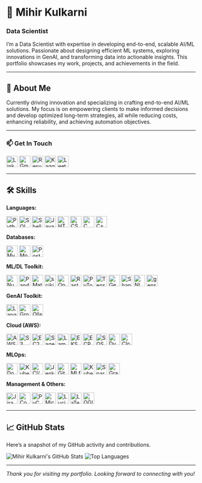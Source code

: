 # 💼 Mihir Kulkarni 

### Data Scientist

I’m a Data Scientist with expertise in developing end-to-end, scalable AI/ML solutions. Passionate about designing efficient ML systems, exploring innovations in GenAI, and transforming data into actionable insights. This portfolio showcases my work, projects, and achievements in the field.

---

## 📖 About Me

Currently driving innovation and specializing in crafting end-to-end AI/ML solutions. My focus is on empowering clients to make informed decisions and develop optimized long-term strategies, all while reducing costs, enhancing reliability, and achieving automation objectives.

---

### 📫 Get In Touch

<p>
<a href="https://www.linkedin.com/in/mihirrkulkarni/"><img src="https://img.shields.io/badge/-LinkedIn-0A66C2?logo=linkedin&logoColor=white&style=flat" alt="LinkedIn" height="30" /></a>
<a href="mailto:mikukulkarni@gmail.com"><img src="https://img.shields.io/badge/-Gmail-D14836?logo=gmail&logoColor=white&style=flat" alt="Gmail" height="30" /></a>
<a href="Your Resume URL"><img src="https://img.shields.io/badge/-Resume-000000?logo=pdf&logoColor=white&style=flat" alt="Resume" height="30" /></a>
<a href="https://www.kaggle.com/kulkarnimihir17"><img src="https://img.shields.io/badge/-Kaggle-20BEFF?logo=kaggle&logoColor=white&style=flat" alt="Kaggle" height="30" /></a>
<a href="https://leetcode.com/u/KulkarniMihir/"><img src="https://img.shields.io/badge/-LeetCode-FFA116?logo=leetcode&logoColor=black&style=flat" alt="LeetCode" height="30" /></a>
</p>

---

## 🛠 Skills

**Languages:**  
<p>
<img src="https://img.shields.io/badge/-Python-3776AB?logo=python&logoColor=white&style=flat" alt="Python" height="30" />
<img src="https://img.shields.io/badge/-SQL-CC2927?logo=microsoft-sql-server&logoColor=white&style=flat" alt="SQL" height="30" />
<img src="https://img.shields.io/badge/-Shell%20Script-4EAA25?logo=gnu-bash&logoColor=white&style=flat" alt="Shell" height="30" />
<img src="https://img.shields.io/badge/-JavaScript-F7DF1E?logo=javascript&logoColor=black&style=flat" alt="JavaScript" height="30" />
<img src="https://img.shields.io/badge/-HTML-E34F26?logo=html5&logoColor=white&style=flat" alt="HTML" height="30" />
<img src="https://img.shields.io/badge/-CSS-1572B6?logo=css3&logoColor=white&style=flat" alt="CSS" height="30" />
<img src="https://img.shields.io/badge/-C-00599C?logo=c&logoColor=white&style=flat" alt="C" height="30" />
<img src="https://img.shields.io/badge/-C++-00599C?logo=cplusplus&logoColor=white&style=flat" alt="C++" height="30" />
</p>

**Databases:**  
<p>
<img src="https://img.shields.io/badge/-MySQL-4479A1?logo=mysql&logoColor=white&style=flat" alt="MySQL" height="30" />
<img src="https://img.shields.io/badge/-MongoDB-47A248?logo=mongodb&logoColor=white&style=flat" alt="MongoDB" height="30" />
<img src="https://img.shields.io/badge/-PostgreSQL-4169E1?logo=postgresql&logoColor=white&style=flat" alt="PostgreSQL" height="30" />
</p>

**ML/DL Toolkit:**  
<p>
<img src="https://img.shields.io/badge/-NumPy-013243?logo=numpy&logoColor=white&style=flat" alt="NumPy" height="30" />
<img src="https://img.shields.io/badge/-Pandas-150458?logo=pandas&logoColor=white&style=flat" alt="Pandas" height="30" />
<img src="https://img.shields.io/badge/-Matplotlib-005C8C?logo=matplotlib&logoColor=white&style=flat" alt="Matplotlib" height="30" />
<img src="https://img.shields.io/badge/-scikit--learn-F7931E?logo=scikit-learn&logoColor=black&style=flat" alt="scikit-learn" height="30" />
<img src="https://img.shields.io/badge/-OpenCV-5C3EE8?logo=opencv&logoColor=white&style=flat" alt="OpenCV" height="30" />
<img src="https://img.shields.io/badge/-Rasterio-3B0B30?logo=python&logoColor=white&style=flat" alt="Rasterio" height="30" />
<img src="https://img.shields.io/badge/-PyTorch-EE4C2C?logo=pytorch&logoColor=white&style=flat" alt="PyTorch" height="30" />
<img src="https://img.shields.io/badge/-TensorFlow-FF6F00?logo=tensorflow&logoColor=white&style=flat" alt="TensorFlow" height="30" />
<img src="https://img.shields.io/badge/-GeoPandas-4B8BBE?logo=python&logoColor=white&style=flat" alt="GeoPandas" height="30" />
<img src="https://img.shields.io/badge/-Shapely-5A8E8C?logo=python&logoColor=white&style=flat" alt="Shapely" height="30" />
<img src="https://img.shields.io/badge/-NLTK-1C8C2D?logo=python&logoColor=white&style=flat" alt="NLTK" height="30" />
<img src="https://img.shields.io/badge/-gensim-D9A15B?logo=python&logoColor=white&style=flat" alt="gensim" height="30" />
</p>

**GenAI Toolkit:**  
<p>
<img src="https://img.shields.io/badge/-LangChain-FFFFFF?style=flat" alt="LangChain" height="30" />
<img src="https://img.shields.io/badge/-Groq-FFFFFF?style=flat" alt="Groq" height="30" />
<img src="https://img.shields.io/badge/-Ollama-FFFFFF?style=flat" alt="Ollama" height="30" />
</p>

**Cloud (AWS):**  
<p>
<img src="https://img.shields.io/badge/-AWS-232F3E?logo=amazon-aws&logoColor=white&style=flat" alt="AWS" height="30" />
<img src="https://img.shields.io/badge/-S3-569A31?logo=amazon-s3&logoColor=white&style=flat" alt="S3" height="30" />
<img src="https://img.shields.io/badge/-EC2-FF9900?logo=amazon-ec2&logoColor=white&style=flat" alt="EC2" height="30" />
<img src="https://img.shields.io/badge/-SageMaker-FF9900?logo=amazon-sagemaker&logoColor=white&style=flat" alt="SageMaker" height="30" />
<img src="https://img.shields.io/badge/-Lambda-FF9900?logo=amazon-lambda&logoColor=white&style=flat" alt="Lambda" height="30" />
<img src="https://img.shields.io/badge/-EKS-232F3E?logo=amazon-eks&logoColor=white&style=flat" alt="EKS" height="30" />
<img src="https://img.shields.io/badge/-ECR-232F3E?logo=amazon-ecr&logoColor=white&style=flat" alt="ECR" height="30" />
<img src="https://img.shields.io/badge/-SQS-232F3E?logo=amazon-sqs&logoColor=white&style=flat" alt="SQS" height="30" />
<img src="https://img.shields.io/badge/-DynamoDB-4053D6?logo=amazon-dynamodb&logoColor=white&style=flat" alt="DynamoDB" height="30" />
<img src="https://img.shields.io/badge/-CloudWatch-4053D6?logo=amazon-cloudwatch&logoColor=white&style=flat" alt="CloudWatch" height="30" />
</p>

**MLOps:**  
<p>
<img src="https://img.shields.io/badge/-Docker-2496ED?logo=docker&logoColor=white&style=flat" alt="Docker" height="30" />
<img src="https://img.shields.io/badge/-Kubernetes-326CE5?logo=kubernetes&logoColor=white&style=flat" alt="Kubernetes" height="30" />
<img src="https://img.shields.io/badge/-CI/CD-FFCA28?style=flat" alt="CI/CD" height="30" />
<img src="https://img.shields.io/badge/-Jenkins-D24939?logo=jenkins&logoColor=white&style=flat" alt="Jenkins" height="30" />
<img src="https://img.shields.io/badge/-Git-F05032?logo=git&logoColor=white&style=flat" alt="Git" height="30" />
<img src="https://img.shields.io/badge/-MLflow-003D00?logo=mlflow&logoColor=white&style=flat" alt="MLflow" height="30" />
<img src="https://img.shields.io/badge/-Kubeflow-3BAF6A?logo=kubeflow&logoColor=white&style=flat" alt="Kubeflow" height="30" />
<img src="https://img.shields.io/badge/-Spark-E25A1C?logo=apache-spark&logoColor=white&style=flat" alt="Spark" height="30" />
<img src="https://img.shields.io/badge/-Grafana-F46800?logo=grafana&logoColor=white&style=flat" alt="Grafana" height="30" />
</p>

**Management & Others:**  
<p>
<img src="https://img.shields.io/badge/-Jira-0052CC?logo=jira&logoColor=white&style=flat" alt="Jira" height="30" />
<img src="https://img.shields.io/badge/-Confluence-0052CC?logo=atlassian&logoColor=white&style=flat" alt="Confluence" height="30" />
<img src="https://img.shields.io/badge/-PyCharm-000000?logo=pycharm&logoColor=white&style=flat" alt="PyCharm" height="30" />
<img src="https://img.shields.io/badge/-Microsoft%20Office-2B579A?logo=microsoft-office&logoColor=white&style=flat" alt="Microsoft Office" height="30" />
<img src="https://img.shields.io/badge/-Lucidchart-FFB845?logo=lucidchart&logoColor=white&style=flat" alt="Lucidchart" height="30" />
<img src="https://img.shields.io/badge/-LaTeX-008080?logo=latex&logoColor=white&style=flat" alt="LaTeX" height="30" />
<img src="https://img.shields.io/badge/-QGIS-62B5E5?logo=qgis&logoColor=white&style=flat" alt="QGIS" height="30" />
</p>

---

## 📈 GitHub Stats

Here’s a snapshot of my GitHub activity and contributions.

![Mihir Kulkarni's GitHub Stats](https://github-readme-stats.vercel.app/api?username=KulkarniMihir&show_icons=true&theme=dracula) 
![Top Languages](https://github-readme-stats.vercel.app/api/top-langs/?username=KulkarniMihir&layout=compact&theme=dracula)

---

*Thank you for visiting my portfolio. Looking forward to connecting with you!*

